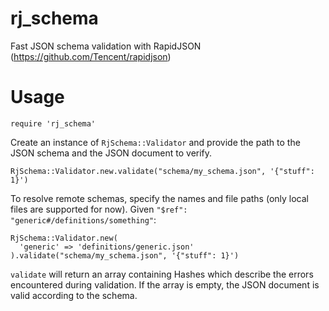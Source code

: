 # rj_schema
Fast JSON schema validation with RapidJSON (https://github.com/Tencent/rapidjson)
# Usage
```
require 'rj_schema'
```
Create an instance of `RjSchema::Validator` and provide the path to the JSON schema and the JSON document to verify.
```
RjSchema::Validator.new.validate("schema/my_schema.json", '{"stuff": 1}')
```
To resolve remote schemas, specify the names and file paths (only local files are supported for now). Given `"$ref": "generic#/definitions/something"`:
```
RjSchema::Validator.new(
  'generic' => 'definitions/generic.json'
).validate("schema/my_schema.json", '{"stuff": 1}')
```
`validate` will return an array containing Hashes which describe the errors encountered during validation. If the array is empty, the JSON document is valid according to the schema.
